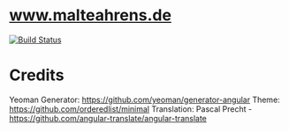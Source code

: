 # www.malteahrens.de

[![Build Status](https://travis-ci.org/malteahrens/vita.svg?branch=master)](https://travis-ci.org/malteahrens/vita)

# Credits
Yeoman Generator: https://github.com/yeoman/generator-angular
Theme: https://github.com/orderedlist/minimal
Translation: Pascal Precht - https://github.com/angular-translate/angular-translate